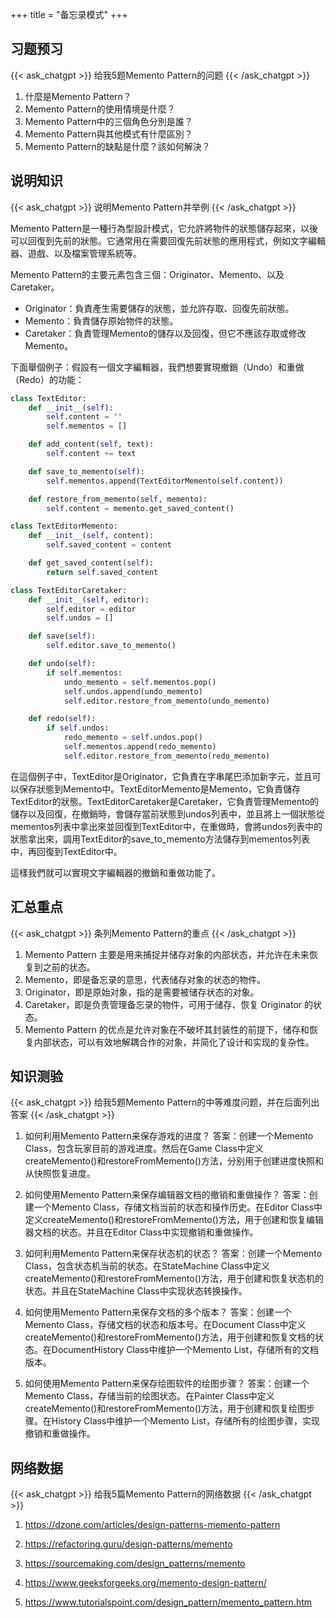 +++
title = "备忘录模式"
+++
## 习题预习
{{< ask_chatgpt >}}
给我5题Memento Pattern的问题
{{< /ask_chatgpt >}}



1. 什麼是Memento Pattern？
2. Memento Pattern的使用情境是什麼？
3. Memento Pattern中的三個角色分別是誰？
4. Memento Pattern與其他模式有什麼區別？
5. Memento Pattern的缺點是什麼？該如何解決？   

## 说明知识
{{< ask_chatgpt >}}
说明Memento Pattern并举例
{{< /ask_chatgpt >}}



Memento Pattern是一種行為型設計模式，它允許將物件的狀態儲存起來，以後可以回復到先前的狀態。它通常用在需要回復先前狀態的應用程式，例如文字編輯器、遊戲、以及檔案管理系統等。

Memento Pattern的主要元素包含三個：Originator、Memento、以及Caretaker。

- Originator：負責產生需要儲存的狀態，並允許存取、回復先前狀態。
- Memento：負責儲存原始物件的狀態。
- Caretaker：負責管理Memento的儲存以及回復，但它不應該存取或修改Memento。

下面舉個例子：假設有一個文字編輯器，我們想要實現撤銷（Undo）和重做（Redo）的功能：

```python
class TextEditor:
    def __init__(self):
        self.content = ""
        self.mementos = []

    def add_content(self, text):
        self.content += text

    def save_to_memento(self):
        self.mementos.append(TextEditorMemento(self.content))

    def restore_from_memento(self, memento):
        self.content = memento.get_saved_content()

class TextEditorMemento:
    def __init__(self, content):
        self.saved_content = content

    def get_saved_content(self):
        return self.saved_content

class TextEditorCaretaker:
    def __init__(self, editor):
        self.editor = editor
        self.undos = []

    def save(self):
        self.editor.save_to_memento()

    def undo(self):
        if self.mementos:
            undo_memento = self.mementos.pop()
            self.undos.append(undo_memento)
            self.editor.restore_from_memento(undo_memento)

    def redo(self):
        if self.undos:
            redo_memento = self.undos.pop()
            self.mementos.append(redo_memento)
            self.editor.restore_from_memento(redo_memento)
```

在這個例子中，TextEditor是Originator，它負責在字串尾巴添加新字元，並且可以保存狀態到Memento中。TextEditorMemento是Memento，它負責儲存TextEditor的狀態。TextEditorCaretaker是Caretaker，它負責管理Memento的儲存以及回復，在撤銷時，會儲存當前狀態到undos列表中，並且將上一個狀態從mementos列表中拿出來並回復到TextEditor中，在重做時，會將undos列表中的狀態拿出來，調用TextEditor的save_to_memento方法儲存到mementos列表中，再回復到TextEditor中。

這樣我們就可以實現文字編輯器的撤銷和重做功能了。   

## 汇总重点
{{< ask_chatgpt >}}
条列Memento Pattern的重点
{{< /ask_chatgpt >}}



1. Memento Pattern 主要是用来捕捉并储存对象的内部状态，并允许在未来恢复到之前的状态。
2. Memento，即是备忘录的意思，代表储存对象的状态的物件。
3. Originator，即是原始对象，指的是需要被储存状态的对象。
4. Caretaker，即是负责管理备忘录的物件，可用于储存、恢复 Originator 的状态。
5. Memento Pattern 的优点是允许对象在不破坏其封装性的前提下，储存和恢复内部状态，可以有效地解耦合作的对象，并简化了设计和实现的复杂性。   

## 知识测验
{{< ask_chatgpt >}}
给我5题Memento Pattern的中等难度问题，并在后面列出答案
{{< /ask_chatgpt >}}



1. 如何利用Memento Pattern来保存游戏的进度？
答案：创建一个Memento Class，包含玩家目前的游戏进度。然后在Game Class中定义createMemento()和restoreFromMemento()方法，分别用于创建进度快照和从快照恢复进度。

2. 如何使用Memento Pattern来保存编辑器文档的撤销和重做操作？
答案：创建一个Memento Class，存储文档当前的状态和操作历史。在Editor Class中定义createMemento()和restoreFromMemento()方法，用于创建和恢复编辑器文档的状态。并且在Editor Class中实现撤销和重做操作。

3. 如何利用Memento Pattern来保存状态机的状态？
答案：创建一个Memento Class，包含状态机当前的状态。在StateMachine Class中定义createMemento()和restoreFromMemento()方法，用于创建和恢复状态机的状态。并且在StateMachine Class中实现状态转换操作。

4. 如何使用Memento Pattern来保存文档的多个版本？
答案：创建一个Memento Class，存储文档的状态和版本号。在Document Class中定义createMemento()和restoreFromMemento()方法，用于创建和恢复文档的状态。在DocumentHistory Class中维护一个Memento List，存储所有的文档版本。

5. 如何使用Memento Pattern来保存绘图软件的绘图步骤？
答案：创建一个Memento Class，存储当前的绘图状态。在Painter Class中定义createMemento()和restoreFromMemento()方法，用于创建和恢复绘图步骤。在History Class中维护一个Memento List，存储所有的绘图步骤，实现撤销和重做操作。   

## 网络数据
{{< ask_chatgpt >}}
给我5篇Memento Pattern的网络数据
{{< /ask_chatgpt >}}



1. https://dzone.com/articles/design-patterns-memento-pattern

2. https://refactoring.guru/design-patterns/memento

3. https://sourcemaking.com/design_patterns/memento

4. https://www.geeksforgeeks.org/memento-design-pattern/

5. https://www.tutorialspoint.com/design_pattern/memento_pattern.htm   

